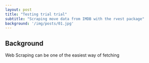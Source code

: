 ```yaml
---
layout: post
title: "Testing trial trial"
subtitle: "Scraping move data from IMDB with the rvest package"
background: '/img/posts/01.jpg'
---
```


## Background
Web Scraping can be one of the easiest way of fetching